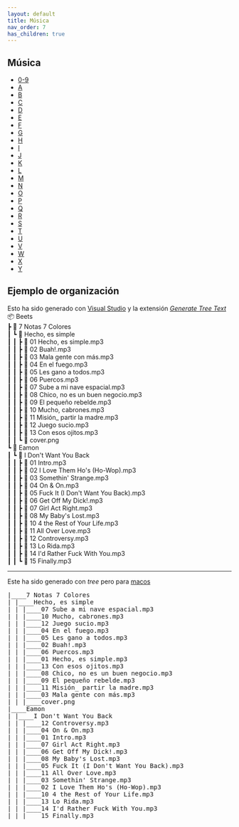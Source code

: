 ```yaml
---
layout: default
title: Música
nav_order: 7
has_children: true
---
```


## Música
- [0-9](./0-9.md)
- [A](./A.md)
- [B](./B.md)
- [C](./C.md)
- [D](./D.md)
- [E](./E.md)
- [F](./F.md)
- [G](./G.md)
- [H](./H.md)
- [I](./I.md)
- [J](./J.md)
- [K](./K.md)
- [L](./L.md)
- [M](./M.md)
- [N](./N.md)
- [O](./O.md)
- [P](./P.md)
- [Q](./Q.md)
- [R](./R.md)
- [S](./S.md)
- [T](./T.md)
- [U](./U.md)
- [V](./V.md)
- [W](./W.md)
- [X](./X.md)
- [Y](./Y.md)

## Ejemplo de organización

Esto ha sido generado con [Visual Studio](../Dev/Programas.md#visual_estudio_code) y la extensión _[Generate Tree Text](https://marketplace.visualstudio.com/items?itemName=Shinotatwu-DS.file-tree-generator)_
📦 Beets  
 ┣ 📂 7 Notas 7 Colores  
 ┃ ┗ 📂 Hecho, es simple  
 ┃ ┃ ┣ 📜 01 Hecho, es simple.mp3  
 ┃ ┃ ┣ 📜 02 Buah!.mp3  
 ┃ ┃ ┣ 📜 03 Mala gente con más.mp3  
 ┃ ┃ ┣ 📜 04 En el fuego.mp3  
 ┃ ┃ ┣ 📜 05 Les gano a todos.mp3  
 ┃ ┃ ┣ 📜 06 Puercos.mp3  
 ┃ ┃ ┣ 📜 07 Sube a mi nave espacial.mp3  
 ┃ ┃ ┣ 📜 08 Chico, no es un buen negocio.mp3  
 ┃ ┃ ┣ 📜 09 El pequeño rebelde.mp3  
 ┃ ┃ ┣ 📜 10 Mucho, cabrones.mp3  
 ┃ ┃ ┣ 📜 11 Misión_ partir la madre.mp3  
 ┃ ┃ ┣ 📜 12 Juego sucio.mp3  
 ┃ ┃ ┣ 📜 13 Con esos ojitos.mp3  
 ┃ ┃ ┗ 📜 cover.png  
 ┗ 📂 Eamon  
 ┃ ┗ 📂 I Don't Want You Back  
 ┃ ┃ ┣ 📜 01 Intro.mp3  
 ┃ ┃ ┣ 📜 02 I Love Them Ho's (Ho-Wop).mp3  
 ┃ ┃ ┣ 📜 03 Somethin' Strange.mp3  
 ┃ ┃ ┣ 📜 04 On & On.mp3  
 ┃ ┃ ┣ 📜 05 Fuck It (I Don't Want You Back).mp3  
 ┃ ┃ ┣ 📜 06 Get Off My Dick!.mp3  
 ┃ ┃ ┣ 📜 07 Girl Act Right.mp3  
 ┃ ┃ ┣ 📜 08 My Baby's Lost.mp3  
 ┃ ┃ ┣ 📜 10 4 the Rest of Your Life.mp3  
 ┃ ┃ ┣ 📜 11 All Over Love.mp3  
 ┃ ┃ ┣ 📜 12 Controversy.mp3  
 ┃ ┃ ┣ 📜 13 Lo Rida.mp3  
 ┃ ┃ ┣ 📜 14 I'd Rather Fuck With You.mp3  
 ┃ ┃ ┗ 📜 15 Finally.mp3
 
 --- 
 Este ha sido generado con _tree_ pero para [macos](https://osxdaily.com/2016/09/09/view-folder-tree-terminal-mac-os-tree-equivalent/)
 <pre>
|____7 Notas 7 Colores
| |____Hecho, es simple
| | |____07 Sube a mi nave espacial.mp3
| | |____10 Mucho, cabrones.mp3
| | |____12 Juego sucio.mp3
| | |____04 En el fuego.mp3
| | |____05 Les gano a todos.mp3
| | |____02 Buah!.mp3
| | |____06 Puercos.mp3
| | |____01 Hecho, es simple.mp3
| | |____13 Con esos ojitos.mp3
| | |____08 Chico, no es un buen negocio.mp3
| | |____09 El pequeño rebelde.mp3
| | |____11 Misión_ partir la madre.mp3
| | |____03 Mala gente con más.mp3
| | |____cover.png
|____Eamon
| |____I Don't Want You Back
| | |____12 Controversy.mp3
| | |____04 On & On.mp3
| | |____01 Intro.mp3
| | |____07 Girl Act Right.mp3
| | |____06 Get Off My Dick!.mp3
| | |____08 My Baby's Lost.mp3
| | |____05 Fuck It (I Don't Want You Back).mp3
| | |____11 All Over Love.mp3
| | |____03 Somethin' Strange.mp3
| | |____02 I Love Them Ho's (Ho-Wop).mp3
| | |____10 4 the Rest of Your Life.mp3
| | |____13 Lo Rida.mp3
| | |____14 I'd Rather Fuck With You.mp3
| | |____15 Finally.mp3
</pre>